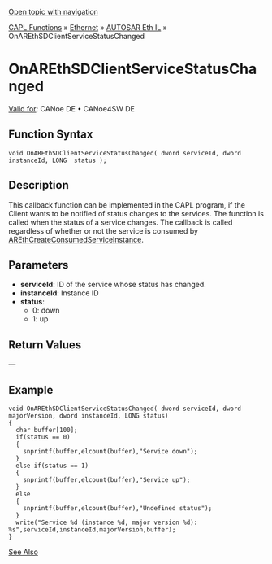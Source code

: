 [Open topic with navigation](../../../../../../CANoeDEFamily.htm#Topics/CAPLFunctions/IP/AUTOSARethIL/Functions/CAPLfunctionOnAREthSDClientServiceStatusChanged.md)

[CAPL Functions](../../../CAPLfunctions.md) » [Ethernet](../../CAPLEthernetStartPage.md) » [AUTOSAR Eth IL](../CAPLfunctionsAREthILOverview.md) » OnAREthSDClientServiceStatusChanged

# OnAREthSDClientServiceStatusChanged

[Valid for](../../../../Shared/FeatureAvailability.md): CANoe DE • CANoe4SW DE

## Function Syntax

```plaintext
void OnAREthSDClientServiceStatusChanged( dword serviceId, dword instanceId, LONG  status );
```

## Description

This callback function can be implemented in the CAPL program, if the Client wants to be notified of status changes to the services. The function is called when the status of a service changes. The callback is called regardless of whether or not the service is consumed by [AREthCreateConsumedServiceInstance](CAPLfunctionAREthCreateConsumedServiceInstance.md).

## Parameters

- **serviceId**: ID of the service whose status has changed.
- **instanceId**: Instance ID
- **status**:
  - 0: down
  - 1: up

## Return Values

—

## Example

```plaintext
void OnAREthSDClientServiceStatusChanged( dword serviceId, dword majorVersion, dword instanceId, LONG status)
{
  char buffer[100];
  if(status == 0)
  {
    snprintf(buffer,elcount(buffer),"Service down");
  }
  else if(status == 1)
  {
    snprintf(buffer,elcount(buffer),"Service up");
  }
  else
  {
    snprintf(buffer,elcount(buffer),"Undefined status");
  }
  write("Service %d (instance %d, major version %d): %s",serviceId,instanceId,majorVersion,buffer);
}
```

[See Also](javascript:void(0);)
